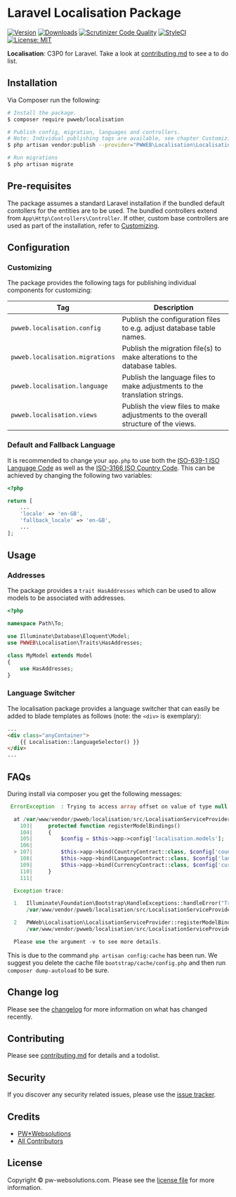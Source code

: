 # Laravel Localisation Package

[![Version](https://poser.pugx.org/pwweb/localisation/v/stable.svg)](https://github.com/pwweb/localisation/releases)
[![Downloads](https://poser.pugx.org/pwweb/localisation/d/total.svg)](https://github.com/pwweb/localisation)
[![Scrutinizer Code Quality](https://scrutinizer-ci.com/g/pwweb/localisation/badges/quality-score.png?b=master)](https://scrutinizer-ci.com/g/pwweb/localisation/?branch=master)
[![StyleCI](https://github.styleci.io/repos/7548986/shield?style=flat)](https://github.styleci.io/repos/242411012)
[![License: MIT](https://img.shields.io/badge/License-MIT-yellow.svg)](https://opensource.org/licenses/MIT)
<!-- [![Latest Version on Packagist][ico-version]][link-packagist]
[![Total Downloads][ico-downloads]][link-downloads]
[![Build Status][ico-travis]][link-travis] -->

**Localisation**: C3P0 for Laravel. Take a look at [contributing.md](contributing.md) to see a to do list.

## Installation

Via Composer run the following:

``` bash
# Install the package.
$ composer require pwweb/localisation

# Publish config, migration, languages and controllers.
# Note: Individual publishing tags are available, see chapter Customizing.
$ php artisan vendor:publish --provider="PWWEB\Localisation\LocalisationServiceProvider"

# Run migrations
$ php artisan migrate
```
## Pre-requisites
The package assumes a standard Laravel installation if the bundled default contollers for the entities are to be used. The bundled controllers extend from  `App\Http\Controllers\Controller`. If other, custom base controllers are used as part of the installation, refer to [Customizing](Customizing).

## Configuration

### Customizing
The package provides the following tags for publishing individual components for customizing:

|Tag|Description|
|---|---|
|```pwweb.localisation.config```|Publish the configuration files to e.g. adjust database table names.|
|```pwweb.localisation.migrations```|Publish the migration file(s) to make alterations to the database tables.|
|```pwweb.localisation.language```|Publish the language files to make adjustments to the translation strings.|
|```pwweb.localisation.views```|Publish the view files to make adjustments to the overall structure of the views.|

### Default and Fallback Language
It is recommended to change your `app.php` to use both the [ISO-639-1 ISO Language Code][link-iso-639] as well as the [ISO-3166 ISO Country Code][link-iso-3166]. This can be achieved by changing the following two variables:

```php
<?php

return [
    ...
    'locale' => 'en-GB',
    'fallback_locale' => 'en-GB',
    ...
];
```

## Usage

### Addresses
The package provides a ```trait HasAddresses``` which can be used to allow models to be associated with addresses.

```php
<?php

namespace Path\To;

use Illuminate\Database\Eloquent\Model;
use PWWEB\Localisation\Traits\HasAddresses;

class MyModel extends Model
{
    use HasAddresses;
}

```
### Language Switcher
The localisation package provides a language switcher that can easily be added to blade templates as follows (note: the ```<div>``` is exemplary):
```html
...
<div class="anyContainer">
    {{ Localisation::languageSelector() }}
</div>
...
```

## FAQs

During install via composer you get the following messages:
```php
 ErrorException  : Trying to access array offset on value of type null

  at /var/www/vendor/pwweb/localisation/src/LocalisationServiceProvider.php:107
    103|     protected function registerModelBindings()
    104|     {
    105|         $config = $this->app->config['localisation.models'];
    106|
  > 107|         $this->app->bind(CountryContract::class, $config['country']);
    108|         $this->app->bind(LanguageContract::class, $config['language']);
    109|         $this->app->bind(CurrencyContract::class, $config['currency']);
    110|     }
    111|

  Exception trace:

  1   Illuminate\Foundation\Bootstrap\HandleExceptions::handleError("Trying to access array offset on value of type null", "/var/www/vendor/pwweb/localisation/src/LocalisationServiceProvider.php", [])
      /var/www/vendor/pwweb/localisation/src/LocalisationServiceProvider.php:107

  2   PWWeb\Localisation\LocalisationServiceProvider::registerModelBindings()
      /var/www/vendor/pwweb/localisation/src/LocalisationServiceProvider.php:81

  Please use the argument -v to see more details.
```
This is due to the command `php artisan config:cache` has been run. We suggest you delete the cache file `bootstrap/cache/config.php` and then run `composer dump-autoload` to be sure.

## Change log

Please see the [changelog](changelog.md) for more information on what has changed recently.

## Contributing

Please see [contributing.md](contributing.md) for details and a todolist.

## Security

If you discover any security related issues, please use the [issue tracker][link-issues].

## Credits

- [PW*Websolutions][link-author]
- [All Contributors][link-contributors]

## License

Copyright &copy; pw-websolutions.com. Please see the [license file][link-licencse] for more information.

<!-- [ico-version]: https://img.shields.io/packagist/v/pwweb/artomator.svg?style=flat-square
[ico-downloads]: https://img.shields.io/packagist/dt/pwweb/artomator.svg?style=flat-square
[ico-travis]: https://img.shields.io/travis/pwweb/artomator/master.svg?style=flat-square -->

<!-- [link-packagist]: https://packagist.org/packages/pwweb/artomator
[link-downloads]: https://packagist.org/packages/pwweb/artomator
[link-travis]: https://travis-ci.org/pwweb/artomator
[link-styleci]: https://styleci.io/repos/12345678 -->
[link-author]: https://github.com/pwweb
[link-contributors]: ../../contributors
[link-issues]: https://github.com/pwweb/localisation/issues
[link-licencse]: https://opensource.org/licenses/MIT
[link-iso-639]: https://en.wikipedia.org/wiki/List_of_ISO_639-1_codes
[link-iso-3166]: https://en.wikipedia.org/wiki/ISO_3166-1_alpha-2
